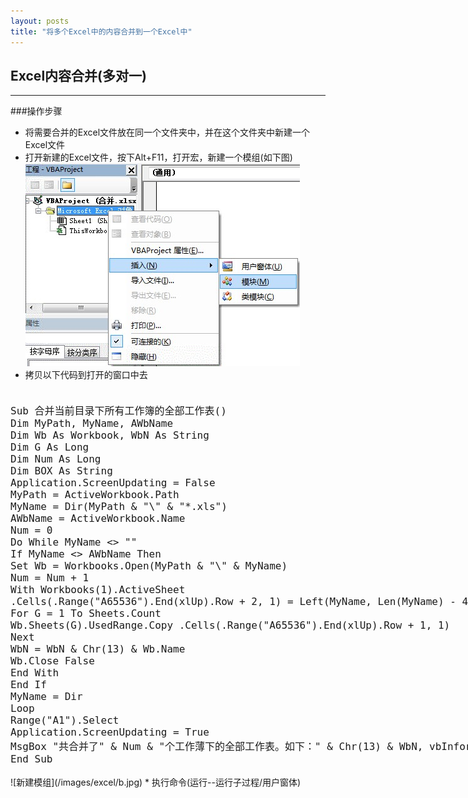 ```yaml
---
layout: posts
title: "将多个Excel中的内容合并到一个Excel中"
---    
```

## Excel内容合并(多对一)
-------------------------------------------  
###操作步骤
* 将需要合并的Excel文件放在同一个文件夹中，并在这个文件夹中新建一个Excel文件     
* 打开新建的Excel文件，按下Alt+F11，打开宏，新建一个模组(如下图)    
![新建模组](/images/excel/a.jpg)
* 拷贝以下代码到打开的窗口中去    
<font size=4px>
<xmp class="prettyprint linenums">
Sub 合并当前目录下所有工作簿的全部工作表()
Dim MyPath, MyName, AWbName
Dim Wb As Workbook, WbN As String
Dim G As Long
Dim Num As Long
Dim BOX As String
Application.ScreenUpdating = False
MyPath = ActiveWorkbook.Path
MyName = Dir(MyPath & "\" & "*.xls")
AWbName = ActiveWorkbook.Name
Num = 0
Do While MyName <> ""
If MyName <> AWbName Then
Set Wb = Workbooks.Open(MyPath & "\" & MyName)
Num = Num + 1
With Workbooks(1).ActiveSheet
.Cells(.Range("A65536").End(xlUp).Row + 2, 1) = Left(MyName, Len(MyName) - 4)
For G = 1 To Sheets.Count
Wb.Sheets(G).UsedRange.Copy .Cells(.Range("A65536").End(xlUp).Row + 1, 1)
Next
WbN = WbN & Chr(13) & Wb.Name
Wb.Close False
End With
End If
MyName = Dir
Loop
Range("A1").Select
Application.ScreenUpdating = True
MsgBox "共合并了" & Num & "个工作薄下的全部工作表。如下：" & Chr(13) & WbN, vbInformation, "提示"
End Sub
</xmp>
</font>
![新建模组](/images/excel/b.jpg)     
* 执行命令(运行--运行子过程/用户窗体)
